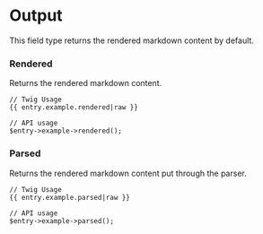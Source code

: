 # Output

This field type returns the rendered markdown content by default.

### Rendered

Returns the rendered markdown content.

```
// Twig Usage
{{ entry.example.rendered|raw }}

// API usage
$entry->example->rendered();
```

### Parsed

Returns the rendered markdown content put through the parser.

```
// Twig Usage
{{ entry.example.parsed|raw }}

// API usage
$entry->example->parsed();
```

